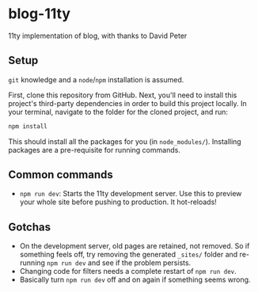 # blog-11ty

11ty implementation of blog, with thanks to David Peter

## Setup

`git` knowledge and a `node`/`npm` installation is assumed.

First, clone this repository from GitHub. Next, you'll need to install this project's third-party dependencies in order to build this project locally. In your terminal, navigate to the folder for the cloned project, and run:

```bash
npm install
```

This should install all the packages for you (in `node_modules/`). Installing packages are a pre-requisite for running commands.

## Common commands

- `npm run dev`: Starts the 11ty development server. Use this to preview your whole site before pushing to production. It hot-reloads!

## Gotchas

- On the development server, old pages are retained, not removed. So if something feels off, try removing the generated `_sites/` folder and re-running `npm run dev` and see if the problem persists.
- Changing code for filters needs a complete restart of `npm run dev`.
- Basically turn `npm run dev` off and on again if something seems wrong.
